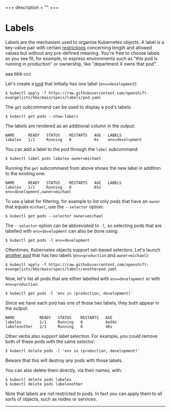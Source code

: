 +++
description = ""
+++

<!-- https://kubebyexample.com/en/concept/labels -->

# Labels

Labels are the mechanism used to organize Kubernetes objects.
A label is a key-value pair with certain [restrictions][restrictions] concerning length and allowed values but without any pre-defined meaning.
You're free to choose labels as you see fit, for example, to express environments such as "this pod is running in production" or ownership, like "department X owns that pod".

aaa bbb ccc

Let's create a [pod][pod] that initially has one label (`env=development`):

```
$ kubectl apply -f https://raw.githubusercontent.com/openshift-evangelists/kbe/main/specs/labels/pod.yaml
```

The `get` subcommand can be used to display a pod's labels:

```
$ kubectl get pods --show-labels
```

The labels are rendered as an additional column in the output:

```
NAME      READY   STATUS    RESTARTS   AGE   LABELS
labelex   1/1     Running   0          6s    env=development
```

You can add a label to the pod through the `label` subcommand:

```
$ kubectl label pods labelex owner=michael
```

Running the `get` subcommand from above shows the new label in addition to the existing one:

```
NAME      READY   STATUS    RESTARTS   AGE   LABELS
labelex   1/1     Running   0          65s   env=development,owner=michael
```

To use a label for filtering, for example to list only pods that have an `owner` that equals `michael`, use the `--selector` option:

```
$ kubectl get pods --selector owner=michael
```

The `--selector` option can be abbreviated to `-l`, so selecting pods that are labelled with `env=development` can also be done using:

```
$ kubectl get pods -l env=development
```

Oftentimes, Kubernetes objects support set-based selectors.
Let's launch [another pod][another-pod] that has two labels (`env=production` and `owner=michael`):

```
$ kubectl apply -f https://raw.githubusercontent.com/openshift-evangelists/kbe/main/specs/labels/anotherpod.yaml
```

Now, let's list all pods that are either labelled with `env=development` or with `env=production`:

```
$ kubectl get pods -l 'env in (production, development)'
```

Since we have each pod has one of those two labels, they both appear in the output:

```
NAME           READY   STATUS    RESTARTS   AGE
labelex        1/1     Running   0          6m39s
labelexother   1/1     Running   0          46s
```

Other verbs also support label selection.
For example, you could remove both of these pods with the same selector:

```
$ kubectl delete pods -l 'env in (production, development)'
```

Beware that this will destroy any pods with those labels.

You can also delete them directly, via their names, with:

```
$ kubectl delete pods labelex
$ kubectl delete pods labelexother
```

Note that labels are not restricted to pods.
In fact you can apply them to all sorts of objects, such as nodes or services.

--------------------------------------------------------------------------------

[restrictions]: https://kubernetes.io/docs/concepts/overview/working-with-objects/labels/#syntax-and-character-set
[pod]: https://github.com/openshift-evangelists/kbe/blob/main/specs/labels/pod.yaml
[another-pod]: https://github.com/openshift-evangelists/kbe/blob/main/specs/labels/anotherpod.yaml
